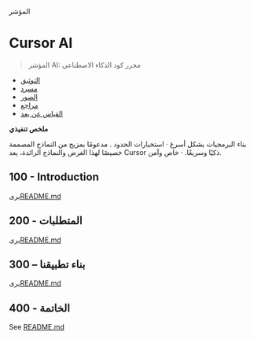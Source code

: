المؤشر

# Cursor AI

> المؤشر AI: محرر كود الذكاء الاصطناعي

-   [التوثيق](./DOCUMENTATION.md)
-   [مسرد](./GLOSSARY.md)
-   [الصور](./IMAGES.md)
-   [مراجع](./REFERENCES.md)
-   [القياس عن بعد](./TELEMETRY.md)

**ملخص تنفيذي**

بناء البرمجيات بشكل أسرع 
· استخبارات الحدود
. مدعومًا بمزيج من النماذج المصممة خصيصًا لهذا الغرض والنماذج الرائدة، يعد Cursor ذكيًا وسريعًا. 
· خاص وآمن.

## 100 - Introduction

يرى[README.md](./100/README.md)

## 200 - المتطلبات

يرى[README.md](./200/README.md)

## 300 – بناء تطبيقنا

يرى[README.md](./300/README.md)

## 400 - الخاتمة

See [README.md](./400/README.md)
